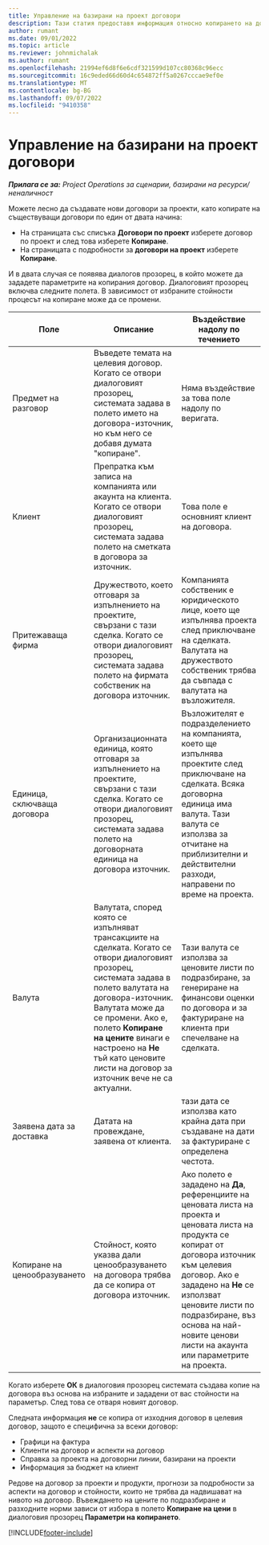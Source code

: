 ```yaml
---
title: Управление на базирани на проект договори
description: Тази статия предоставя информация относно копирането на договори за проекти в Microsoft Dynamics 365 Project Operations.
author: rumant
ms.date: 09/01/2022
ms.topic: article
ms.reviewer: johnmichalak
ms.author: rumant
ms.openlocfilehash: 21994ef6d8f6e6cdf321599d107cc80368c96ecc
ms.sourcegitcommit: 16c9eded66d60d4c654872ff5a0267cccae9ef0e
ms.translationtype: MT
ms.contentlocale: bg-BG
ms.lasthandoff: 09/07/2022
ms.locfileid: "9410358"
---
```

# <a name="copy-project-based-contracts"></a>Управление на базирани на проект договори

_**Прилага се за:** Project Operations за сценарии, базирани на ресурси/неналичност_

Можете лесно да създавате нови договори за проекти, като копирате на съществуващи договори по един от двата начина:

- На страницата със списъка **Договори по проект** изберете договор по проект и след това изберете **Копиране**.
- На страницата с подробности за **договори на проект** изберете **Копиране**.

И в двата случая се появява диалогов прозорец, в който можете да зададете параметрите на копирания договор. Диалоговият прозорец включва следните полета. В зависимост от избраните стойности процесът на копиране може да се промени.

| Поле | Описание | Въздействие надолу по течението |
| --- | --- | --- |
| Предмет на разговор | Въведете темата на целевия договор. Когато се отвори диалоговият прозорец, системата задава в полето името на договора-източник, но към него се добавя думата "копиране". | Няма въздействие за това поле надолу по веригата. |
| Клиент | Препратка към записа на компанията или акаунта на клиента. Когато се отвори диалоговият прозорец, системата задава полето на сметката в договора за източник. | Това поле е основният клиент на договора. |
| Притежаваща фирма | Дружеството, което отговаря за изпълнението на проектите, свързани с тази сделка. Когато се отвори диалоговият прозорец, системата задава полето на фирмата собственик на договора източник. | Компанията собственик е юридическото лице, което ще изпълнява проекта след приключване на сделката. Валутата на дружеството собственик трябва да съвпада с валутата на възложителя. |
| Единица, сключваща договора | Организационната единица, която отговаря за изпълнението на проектите, свързани с тази сделка. Когато се отвори диалоговият прозорец, системата задава полето на договорната единица на договора източник. | Възложителят е подразделението на компанията, което ще изпълнява проектите след приключване на сделката. Всяка договорна единица има валута. Тази валута се използва за отчитане на приблизителни и действителни разходи, направени по време на проекта. |
| Валута | Валутата, според която се изпълняват трансакциите на сделката. Когато се отвори диалоговият прозорец, системата задава в полето валутата на договора-източник. Валутата може да се промени. Ако е, полето **Копиране на цените** винаги е настроено на **Не** тъй като ценовите листи на договор за източник вече не са актуални. | Тази валута се използва за ценовите листи по подразбиране, за генериране на финансови оценки по договора и за фактуриране на клиента при спечелване на сделката. |
| Заявена дата за доставка | Датата на провеждане, заявена от клиента. | тази дата се използва като крайна дата при създаване на дати за фактуриране с определена честота. |
| Копиране на ценообразуването | Стойност, която указва дали ценообразуването на договора трябва да се копира от договора източник. | Ако полето е зададено на **Да**, референциите на ценовата листа на проекта и ценовата листа на продукта се копират от договора източник към целевия договор. Ако е зададено на **Не** се използват ценовите листи по подразбиране, въз основа на най-новите ценови листи на акаунта или параметрите на проекта. |

Когато изберете **ОК** в диалоговия прозорец системата създава копие на договора въз основа на избраните и зададени от вас стойности на параметър. След това се отваря новият договор.

Следната информация **не** се копира от изходния договор в целевия договор, защото е специфична за всеки договор:

- Графици на фактура
- Клиенти на договор и аспекти на договор
- Справка за проекта на договорни линии, базирани на проекти
- Информация за бюджет на клиент

Редове на договор за проекти и продукти, прогнози за подробности за аспекти на договор и стойности, които не трябва да надвишават на нивото на договор. Въвеждането на цените по подразбиране и разходните норми зависи от избора в полето **Копиране на цени** в диалоговия прозорец **Параметри на копирането**.

[!INCLUDE[footer-include](../includes/footer-banner.md)]
